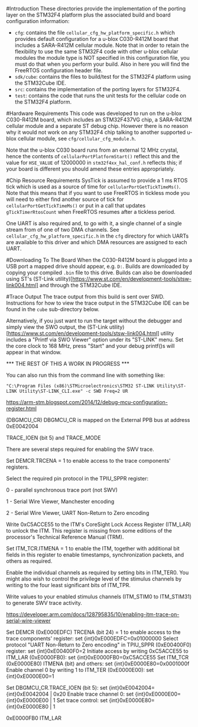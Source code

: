 #Introduction
These directories provide the implementation of the porting layer on the STM32F4 platform plus the associated build and board configuration information:

- `cfg`: contains the file `cellular_cfg_hw_platform_specific.h` which provides default configuration for a u-blox C030-R412M board that includes a SARA-R412M cellular module.  Note that in order to retain the flexibility to use the same STM32F4 code with other u-blox cellular modules the module type is NOT specified in this configuration file, you must do that when you perform your build.  Also in here you will find the FreeRTOS configuration header file.
- `sdk/cube`: contains the files to build/test for the STM32F4 platform using the STM32Cube IDE.
- `src`: contains the implementation of the porting layers for STM32F4.
- `test`: contains the code that runs the unit tests for the cellular code on the STM32F4 platform.

#Hardware Requirements
This code was developed to run on the u-blox C030-R412M board, which includes an STM32F437VG chip, a SARA-R412M cellular module and a separate ST debug chip.  However there is no reason why it would not work on any STM32F4 chip talking to another supported u-blox cellular module, see `cfg/cellular_cfg_module.h`.

Note that the u-blox C030 board runs from an external 12 MHz crystal, hence the contents of `cellularPortPlatformStart()` reflect this and the value for `HSE_VALUE` of 12000000 in `stm32f4xx_hal_conf.h` reflects this; if your board is different you should amend these entries appropriately.

#Chip Resource Requirements
SysTick is assumed to provide a 1 ms RTOS tick which is used as a source of time for `cellularPortGetTickTimeMs()`.  Note that this means that if you want to use FreeRTOS in tickless mode you will need to either find another source of tick for `cellularPortGetTickTimeMs()` or put in a call that updates `gTickTimerRtosCount` when FreeRTOS resumes after a tickless period.

One UART is also required and, to go with it, a single channel of a single stream from of one of two DMA channels.  See `cellular_cfg_hw_platform_specific.h` in the `cfg` directory for which UARTs are available to this driver and which DMA resources are assigned to each UART.

#Downloading To The Board
When the C030-R412M board is plugged into a USB port a mapped drive should appear, e.g. `D:`.  Builds are downloaded by copying your compiled `.bin` file to this drive.  Builds can also be downloaded using ST's (ST-Link utility)[https://www.st.com/en/development-tools/stsw-link004.html] and through the STM32Cube IDE.

#Trace Output
The trace output from this build is sent over SWD.  Instructions for how to view the trace output in the STM32Cube IDE can be found in the `cube` sub-directory below.

Alternatively, if you just want to run the target without the debugger and simply view the SWO output, the (ST-Link utility)[https://www.st.com/en/development-tools/stsw-link004.html] utility includes a "Printf via SWO Viewer" option under its "ST-LINK" menu.  Set the core clock to 168 MHz, press "Start" and your debug printf()s will appear in that window.

*** THE REST OF THIS A WORK IN PROGRESS ***

You can also run this from the command line with something like:

```
"C:\Program Files (x86)\STMicroelectronics\STM32 ST-LINK Utility\ST-LINK Utility\ST-LINK_CLI.exe" -c SWD Freq=2 UR
```

https://arm-stm.blogspot.com/2014/12/debug-mcu-configuration-register.html

(DBGMCU_CR)
DBGMCU_CR is mapped on the External PPB bus at address 0xE0042004

 TRACE_IOEN (bit 5) and
TRACE_MODE



There are several steps required for enabling the SWV trace.

Set DEMCR.TRCENA = 1 to enable access to the trace components' registers.

Select the required pin protocol in the TPIU_SPPR register:

0 - parallel synchronous trace port (not SWV)

1 - Serial Wire Viewer, Manchester encoding

2 - Serial Wire Viewer, UART Non-Return to Zero encoding

Write 0xC5ACCE55 to the ITM's CoreSight Lock Access Register (ITM_LAR) to unlock the ITM. This register is missing from some editions of the processor's Technical Reference Manual (TRM).

Set ITM_TCR.ITMENA = 1 to enable the ITM, together with additional bit fields in this register to enable timestamps, synchronization packets, and others as required.

Enable the individual channels as required by setting bits in ITM_TER0. You might also wish to control the privilege level of the stimulus channels by writing to the four least significant bits of ITM_TPR.

Write values to your enabled stimulus channels (ITM_STIM0 to ITM_STIM31) to generate SWV trace activity.


https://developer.arm.com/docs/128795835/10/enabling-itm-trace-on-serial-wire-viewer

Set DEMCR (0xE000EDFC) TRCENA (bit 24) = 1 to enable access to the trace components' register: set {int}0xE000EDFC=0x01000000
Select protocol "UART Non-Return to Zero encoding" in TPIU_SPPR (0xE00400F0) register:         set {int}0xE00400F0=2
Initiate access by writing 0xC5ACCE55 to ITM_LAR (0xE0000FB0):                                 set {int}0xE0000FB0=0xC5ACCE55
Set ITM_TCR (0xE0000E80) ITMENA (bit) and others:                                              set {int}0xE0000E80=0x0001000f
Enable channel 0 by writing 1 to ITM_TER (0xE0000E00):                                         set {int}0xE0000E00=1



Set DBGMCU_CR.TRACE_IOEN (bit 5):  set {int}0xE0042004={int}0xE0042004 | 0x20
Enable trace channel 0:            set {int}0xE0000E00={int}0xE0000E00 | 1
Set trace control: set {int}0xE0000E80={int}0xE0000E80 | 1


0xE0000FB0	ITM_LAR
